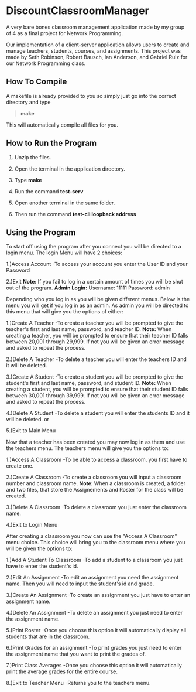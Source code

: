 # DiscountClassroomManager
A very bare bones classroom management application made by my group of 4 as a final project for Network Programming. 


Our implementation of a client-server application allows users to create and manage teachers, students, courses, and assignments. This project was made by Seth Robinson, Robert Bausch, Ian Anderson, and Gabriel Ruiz for our Network Programming class. 


## How To Compile

A makefile is already provided to you so simply just go into the correct directory and type
> ****make****

This will automatically compile all files for you.


## How to Run the Program

1. Unzip the files.

2. Open the terminal in the application directory.

3. Type **make**

4. Run the command **test-serv**

5. Open another terminal in the same folder.

6. Then run the command **test-cli loopback address** 


## Using the Program

To start off using the program after you connect you will be directed to a login menu.
The login Menu will have 2 choices:

1.)Access Account
	-To access your account you enter the User ID and your Password

2.)Exit
**Note:** If you fail to log in a certain amount of times you will be shut out of the program.
**Admin Login:** Username: 11111 Password: admin

Depending who you log in as you will be given different menus.
Below is the menu you will get if you log in as an admin.
As admin you will be directed to this menu that will give you the options of either:

1.)Create A Teacher
	-To create a teacher you will be prompted to give the teacher's first and last name, password, and teacher ID.
**Note:** When creating a teacher, you will be prompted to ensure that their teacher ID falls between 20,001 through 29,999. If not you will be given an error message and asked to repeat the process.

2.)Delete A Teacher
	-To delete a teacher you will enter the teachers ID and it will be deleted.

3.)Create A Student
	-To create a student you will be prompted to give the student's first and last name, password, and student ID.
**Note:** When creating a student, you will be prompted to ensure that their student ID falls between 30,001 through 39,999. If not you will be given an error message and asked to repeat the process.

4.)Delete A Student
	-To delete a student you will enter the students ID and it will be deleted.
or

5.)Exit to Main Menu

Now that a teacher has been created you may now log in as them and use the teachers menu.
The teachers menu will give you the options to:

1.)Access A Classroom
	-To be able to access a classroom, you first have to create one. 

2.)Create A Classroom
	-To create a classroom you will input a classroom number and classroom name.
**Note**: When a classroom is created, a folder and two files, that store the Assignements and Roster for the class will be created. 

3.)Delete A Classroom
	-To delete a classroom you just enter the classroom name.

4.)Exit to Login Menu

After creating a classroom you now can use the  "Access A Classroom"  menu choice.
This choice will bring you to the classroom menu where you will be given the options to:

1.)Add A Student To Classroom
	-To add a student to a classroom you just have to enter the student's id.

2.)Edit An Assignment
	-To edit an assignment you need the assignment name. Then you will need to input the student's id and grade.

3.)Create An Assignment
	-To create an assignment you just have to enter an assignment name.

4.)Delete An Assignment
	-To delete an assignment you just need to enter the assignment name.

5.)Print Roster
	-Once you choose this option it will automatically display all students that are in the classroom.

6.)Print Grades for an assignment
	-To print grades you just need to enter the assignment name that you want to print the grades of.

7.)Print Class Averages
	-Once you choose this option it will automatically print the average grades for the entire course.

8.)Exit to Teacher Menu
	-Returns you to the teachers menu.
